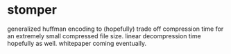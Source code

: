 # stomper
generalized huffman encoding to (hopefully) trade off compression time for an extremely small compressed file size.
linear decompression time hopefully as well. whitepaper coming eventually.
